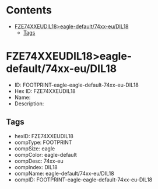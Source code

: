 



Contents
========

* [FZE74XXEUDIL18>eagle-default/74xx-eu/DIL18](#fze74xxeudil18eagle-default74xx-eudil18)
	* [Tags](#tags)

# FZE74XXEUDIL18>eagle-default/74xx-eu/DIL18

- ID: FOOTPRINT-eagle-eagle-default-74xx-eu-DIL18
- Hex ID: FZE74XXEUDIL18
- Name: 
- Description: 

## Tags

- hexID: FZE74XXEUDIL18
- oompType: FOOTPRINT
- oompSize: eagle
- oompColor: eagle-default
- oompDesc: 74xx-eu
- oompIndex: DIL18
- oompName: eagle-default/74xx-eu/DIL18
- oompID: FOOTPRINT-eagle-eagle-default-74xx-eu-DIL18
